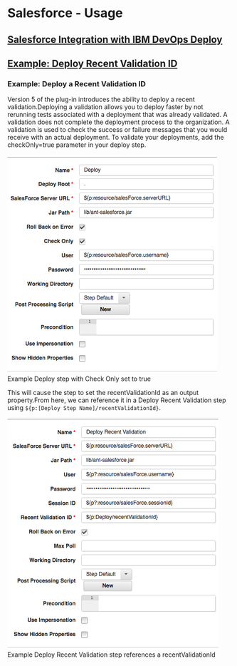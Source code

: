 
# Salesforce - Usage

## [Salesforce Integration with IBM DevOps Deploy](https://community.ibm.com/community/user/wasdevops/blogs/laurel-dickson-bull1/2022/07/27/salesforce-integration-with-ibm-urbancode-deploy?CommunityKey=9adfe6b6-2e23-4895-8b27-38b93b5e152c#example-retrieve)

## [Example: Deploy Recent Validation ID](#example-deploy-recent-validation-id)

### Example: Deploy a Recent Validation ID

Version 5 of the plug-in introduces the ability to deploy a recent validation.Deploying a validation allows you to deploy faster by not rerunning tests associated with a deployment that was already validated.
A validation does not complete the deployment process to the organization. A validation is used to check the success or failure messages that you would receive with an actual deployment. To validate your deployments, add the checkOnly=true parameter in your deploy step.

[![Example Deploy step with Check Only set to true](media/quick-deploy.png)](media/quick-deploy.png)
Example Deploy step with Check Only set to true

This will cause the step to set the recentValidationId as an output property.From here, we can reference it in a Deploy Recent Validation step using ``${p:[Deploy Step Name]/recentValidationId}``.

[![Example Deploy Recent Validation step references a recentValidationId](media/deploy-recent-validation.png)](media/deploy-recent-validation.png)
Example Deploy Recent Validation step references a recentValidationId
